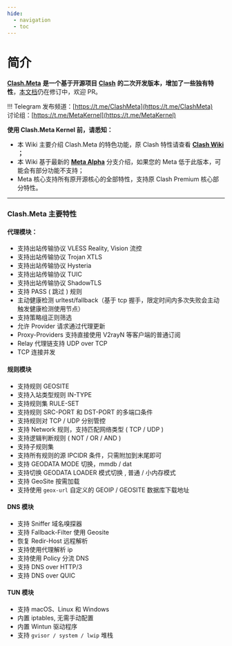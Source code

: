 ```yaml
---
hide:
  - navigation
  - toc
---
```

# 简介

[**Clash.Meta**](https://github.com/MetaCubeX/Clash.Meta/tree/Meta) **是一个基于开源项目** [**Clash**](https://github.com/Dreamacro/clash) **的二次开发版本，增加了一些独有特性**，[本文档](https://github.com/MetaCubeX/Meta-Docs/)仍在修订中，欢迎 PR。

!!! Telegram
    发布频道：[https://t.me/ClashMeta](https://t.me/ClashMeta)  
    讨论组：[https://t.me/MetaKernel](https://t.me/MetaKernel)

**使用 Clash.Meta Kernel 前，请悉知：**

* 本 Wiki 主要介绍 Clash.Meta 的特色功能，原 Clash 特性请查看 [**Clash Wiki** ](https://lancellc.gitbook.io/clash/)**；**
* 本 Wiki 基于最新的 [**Meta Alpha**](https://github.com/MetaCubeX/Clash.Meta/tree/Alpha) 分支介绍，如果您的 Meta 低于此版本，可能会有部分功能不支持；
* Meta 核心支持所有原开源核心的全部特性，支持原 Clash Premium 核心部分特性。

***

### Clash.Meta 主要特性

#### **代理模块：**

* 支持出站传输协议 VLESS Reality, Vision 流控 
* 支持出站传输协议 Trojan XTLS
* 支持出站传输协议 Hysteria
* 支持出站传输协议 TUIC
* 支持出站传输协议 ShadowTLS
* 支持 PASS ( 跳过 ) 规则
* 主动健康检测 urltest/fallback（基于 tcp 握手，限定时间内多次失败会主动触发健康检测使用节点）
* 支持策略组正则筛选
* 允许 Provider 请求通过代理更新
* Proxy-Providers 支持直接使用 V2rayN 等客户端的普通订阅
* Relay 代理链支持 UDP over TCP
* TCP 连接并发

#### 规则模块

* 支持规则 GEOSITE
* 支持入站类型规则 IN-TYPE
* 支持规则集 RULE-SET
* 支持规则 SRC-PORT 和 DST-PORT 的多端口条件
* 支持规则对 TCP / UDP 分别管控
* 支持 Network 规则，支持匹配网络类型 ( TCP / UDP )
* 支持逻辑判断规则 ( NOT / OR / AND )
* 支持子规则集
* 支持所有规则的源 IPCIDR 条件，只需附加到末尾即可
* 支持 GEODATA MODE 切换，mmdb / dat
* 支持切换 GEODATA LOADER 模式切换 , 普通 / 小内存模式
* 支持 GeoSite 按需加载 
* 支持使用 `geox-url` 自定义的 GEOIP / GEOSITE 数据库下载地址

#### DNS 模块

* 支持 Sniffer 域名嗅探器
* 支持 Fallback-Filter 使用 Geosite
* 恢复 Redir-Host 远程解析
* 支持使用代理解析 ip
* 支持使用 Policy 分流 DNS
* 支持 DNS over HTTP/3
* 支持 DNS over QUIC

#### TUN 模块

* 支持 macOS、Linux 和 Windows
* 内置 iptables, 无需手动配置
* 内置 Wintun 驱动程序
* 支持 `gvisor / system / lwip` 堆栈

